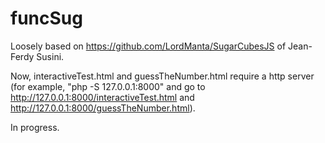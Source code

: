 # funcSug
Loosely based on https://github.com/LordManta/SugarCubesJS of Jean-Ferdy Susini.

Now, interactiveTest.html and guessTheNumber.html require a http server (for example, "php -S 127.0.0.1:8000" and go to http://127.0.0.1:8000/interactiveTest.html and http://127.0.0.1:8000/guessTheNumber.html).

In progress.
